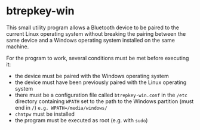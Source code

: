 # btrepkey-win

This small utility program allows a Bluetooth device to be paired to the current Linux operating system without breaking the pairing between the same device and a Windows operating system installed on the same machine. 

For the program to work, several conditions must be met before executing it:

  - the device must be paired with the Windows operating system
  - the device must have been previously paired with the Linux operating system
  - there must be a configuration file called `btrepkey-win.conf` in the `/etc` directory containing `WPATH` set to the path to the Windows partition (must end in `/`) `e.g. WPATH=/media/windows/`
  - `chntpw` must be installed
  - the program must be executed as root (e.g. with `sudo`)
